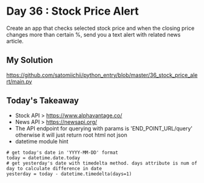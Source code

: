 # Day 36 : Stock Price Alert

Create an app that checks selected stock price and when the closing price changes more than certain %, send you a text alert with related news article.

## My Solution

https://github.com/satomiichii/python_entry/blob/master/36_stock_price_alert/main.py

## Today's Takeaway

- Stock API > https://www.alphavantage.co/
- News API > https://newsapi.org/
- The API endpoint for querying with params is 'END_POINT_URL/query' otherwise it will just return root html not json
- datetime module hint
```buildoutcfg
# get today's date in 'YYYY-MM-DD' format
today = datetime.date.today
# get yesterday's date with timedelta method. days attribute is num of day to calculate difference in date
yesterday = today - datetime.timedelta(days=1)
```
